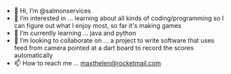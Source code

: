 - 👋 Hi, I’m @salmonservices
- 👀 I’m interested in ... learning about all kinds of coding/programming so I can figure out what I enjoy most, so far it's making games
- 🌱 I’m currently learning ... java and python
- 💞️ I’m looking to collaborate on ... a project to write software that uses feed from camera pointed at a dart board to record the scores automatically 
- 📫 How to reach me ... maxthelen@rocketmail.com

<!---
salmonservices/salmonservices is a ✨ special ✨ repository because its `README.md` (this file) appears on your GitHub profile.
You can click the Preview link to take a look at your changes.
--->
